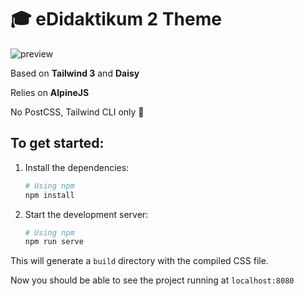 # 🎓 eDidaktikum 2 Theme

![preview](https://github.com/centre-for-educational-technology/edidaktikum2_theme/raw/master/preview.png)

Based on **Tailwind 3** and **Daisy**

Relies on **AlpineJS**

No PostCSS, Tailwind CLI only 🙌

## To get started:

1. Install the dependencies:

   ```bash
   # Using npm
   npm install
   ```

2. Start the development server:

   ```bash
   # Using npm
   npm run serve
   ```

This will generate a `build` directory with the compiled CSS file.

Now you should be able to see the project running at `localhost:8080`
